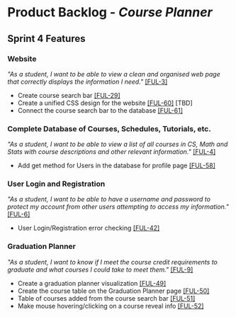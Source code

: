 # Product Backlog - *Course Planner*

## **Sprint 4 Features**

### **Website**
*"As a student, I want to be able to view a clean and organised web page that correctly displays the information I need."* [[FUL-3]](https://mcsapps.utm.utoronto.ca/jira/browse/FUL-3)
- Create course search bar [[FUL-29]](https://mcsapps.utm.utoronto.ca/jira/browse/FUL-29)
- Create a unified CSS design for the website [[FUL-60]](https://mcsapps.utm.utoronto.ca/jira/browse/FUL-60)
[TBD]
- Connect the course search bar to the database [[FUL-61]](https://mcsapps.utm.utoronto.ca/jira/browse/FUL-61)

### **Complete Database of Courses, Schedules, Tutorials, etc.**
*"As a student, I want to be able to view a list of all courses in CS, Math and Stats with course descriptions and other relevant information."* [[FUL-4]](https://mcsapps.utm.utoronto.ca/jira/browse/FUL-4)
- Add get method for Users in the database for profile page [[FUL-58]](https://mcsapps.utm.utoronto.ca/jira/browse/FUL-58)

### **User Login and Registration**
*"As a student, I want to be able to have a username and password to protect my account from other users attempting to access my information."* [[FUL-6]](https://mcsapps.utm.utoronto.ca/jira/browse/FUL-6)
- User Login/Registration error checking [[FUL-42]](https://mcsapps.utm.utoronto.ca/jira/browse/FUL-42)

### **Graduation Planner**
*"As a student, I want to know if I meet the course credit requirements to graduate and what courses I could take to meet them."* [[FUL-9]](https://mcsapps.utm.utoronto.ca/jira/browse/FUL-9)
- Create a graduation planner visualization [[FUL-49]](https://mcsapps.utm.utoronto.ca/jira/browse/FUL-49)
- Create the course table on the Graduation Planner page [[FUL-50]](https://mcsapps.utm.utoronto.ca/jira/browse/FUL-50)
- Table of courses added from the course search bar [[FUL-51]](https://mcsapps.utm.utoronto.ca/jira/browse/FUL-51)
- Make mouse hovering/clicking on a course reveal info [[FUL-52]](https://mcsapps.utm.utoronto.ca/jira/browse/FUL-52)
